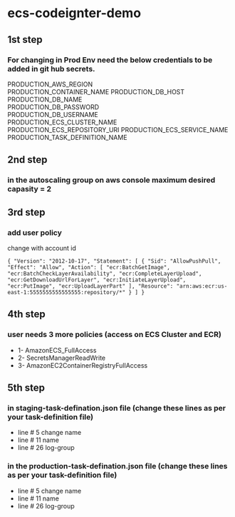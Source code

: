# ecs-codeignter-demo
## 1st step
### For changing in Prod Env need the below credentials to be added in git hub secrets.

PRODUCTION_AWS_REGION     
PRODUCTION_CONTAINER_NAME 
PRODUCTION_DB_HOST        
PRODUCTION_DB_NAME        
PRODUCTION_DB_PASSWORD    
PRODUCTION_DB_USERNAME    
PRODUCTION_ECS_CLUSTER_NAME  
PRODUCTION_ECS_REPOSITORY_URI 
PRODUCTION_ECS_SERVICE_NAME  
PRODUCTION_TASK_DEFINITION_NAME 

## 2nd step
### in the autoscaling group on aws console maximum desired capasity = 2

## 3rd step
### add user policy 
change with account id

`{
    "Version": "2012-10-17",
    "Statement": [
        {
            "Sid": "AllowPushPull",
            "Effect": "Allow",
            "Action": [
                "ecr:BatchGetImage",
                "ecr:BatchCheckLayerAvailability",
                "ecr:CompleteLayerUpload",
                "ecr:GetDownloadUrlForLayer",
                "ecr:InitiateLayerUpload",
                "ecr:PutImage",
                "ecr:UploadLayerPart"
            ],
            "Resource": "arn:aws:ecr:us-east-1:5555555555555555:repository/*"
        }
    ]
}`

## 4th step
### user needs 3 more policies (access on ECS Cluster and ECR)
* 1- AmazonECS_FullAccess
* 2- SecretsManagerReadWrite
* 3- AmazonEC2ContainerRegistryFullAccess

## 5th step
### in staging-task-defination.json file (change these lines as per your task-definition file)

* line # 5 change name 
* line # 11 name
* line # 26 log-group

### in the production-task-defination.json file (change these lines as per your task-definition file)

* line # 5 change name 
* line # 11 name
* line # 26 log-group
  


